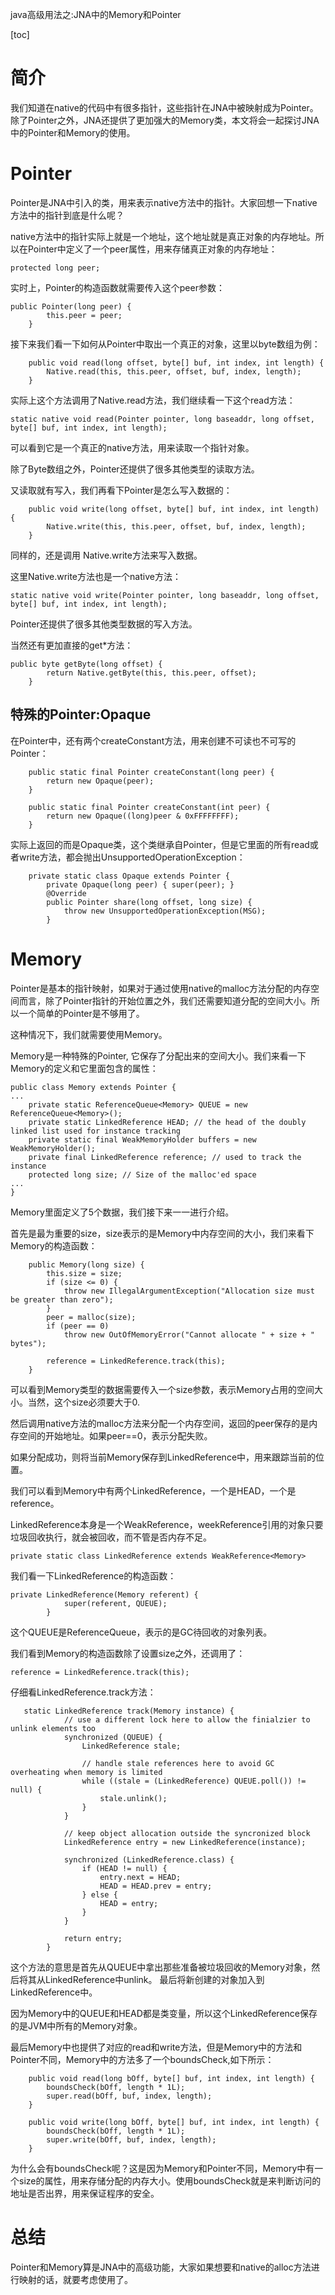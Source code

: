 java高级用法之:JNA中的Memory和Pointer

[toc]

# 简介

我们知道在native的代码中有很多指针，这些指针在JNA中被映射成为Pointer。除了Pointer之外，JNA还提供了更加强大的Memory类，本文将会一起探讨JNA中的Pointer和Memory的使用。

# Pointer

Pointer是JNA中引入的类，用来表示native方法中的指针。大家回想一下native方法中的指针到底是什么呢？

native方法中的指针实际上就是一个地址，这个地址就是真正对象的内存地址。所以在Pointer中定义了一个peer属性，用来存储真正对象的内存地址：

```
protected long peer;
```

实时上，Pointer的构造函数就需要传入这个peer参数：

```
public Pointer(long peer) {
        this.peer = peer;
    }
```

接下来我们看一下如何从Pointer中取出一个真正的对象，这里以byte数组为例：

```
    public void read(long offset, byte[] buf, int index, int length) {
        Native.read(this, this.peer, offset, buf, index, length);
    }
```

实际上这个方法调用了Native.read方法，我们继续看一下这个read方法：

```
static native void read(Pointer pointer, long baseaddr, long offset, byte[] buf, int index, int length);
```

可以看到它是一个真正的native方法，用来读取一个指针对象。

除了Byte数组之外，Pointer还提供了很多其他类型的读取方法。

又读取就有写入，我们再看下Pointer是怎么写入数据的：

```
    public void write(long offset, byte[] buf, int index, int length) {
        Native.write(this, this.peer, offset, buf, index, length);
    }
```

同样的，还是调用 Native.write方法来写入数据。

这里Native.write方法也是一个native方法：

```
static native void write(Pointer pointer, long baseaddr, long offset, byte[] buf, int index, int length);
```

Pointer还提供了很多其他类型数据的写入方法。

当然还有更加直接的get*方法：

```
public byte getByte(long offset) {
        return Native.getByte(this, this.peer, offset);
    }
```

## 特殊的Pointer:Opaque

在Pointer中，还有两个createConstant方法，用来创建不可读也不可写的Pointer：

```
    public static final Pointer createConstant(long peer) {
        return new Opaque(peer);
    }

    public static final Pointer createConstant(int peer) {
        return new Opaque((long)peer & 0xFFFFFFFF);
    }
```

实际上返回的而是Opaque类，这个类继承自Pointer，但是它里面的所有read或者write方法，都会抛出UnsupportedOperationException：

```
    private static class Opaque extends Pointer {
        private Opaque(long peer) { super(peer); }
        @Override
        public Pointer share(long offset, long size) {
            throw new UnsupportedOperationException(MSG);
        }
```

# Memory

Pointer是基本的指针映射，如果对于通过使用native的malloc方法分配的内存空间而言，除了Pointer指针的开始位置之外，我们还需要知道分配的空间大小。所以一个简单的Pointer是不够用了。

这种情况下，我们就需要使用Memory。

Memory是一种特殊的Pointer, 它保存了分配出来的空间大小。我们来看一下Memory的定义和它里面包含的属性：

```
public class Memory extends Pointer {
...
    private static ReferenceQueue<Memory> QUEUE = new ReferenceQueue<Memory>();
    private static LinkedReference HEAD; // the head of the doubly linked list used for instance tracking
    private static final WeakMemoryHolder buffers = new WeakMemoryHolder();
    private final LinkedReference reference; // used to track the instance
    protected long size; // Size of the malloc'ed space
...
}
```

Memory里面定义了5个数据，我们接下来一一进行介绍。

首先是最为重要的size，size表示的是Memory中内存空间的大小，我们来看下Memory的构造函数：

```
    public Memory(long size) {
        this.size = size;
        if (size <= 0) {
            throw new IllegalArgumentException("Allocation size must be greater than zero");
        }
        peer = malloc(size);
        if (peer == 0)
            throw new OutOfMemoryError("Cannot allocate " + size + " bytes");

        reference = LinkedReference.track(this);
    }
```

可以看到Memory类型的数据需要传入一个size参数，表示Memory占用的空间大小。当然，这个size必须要大于0.

然后调用native方法的malloc方法来分配一个内存空间，返回的peer保存的是内存空间的开始地址。如果peer==0，表示分配失败。

如果分配成功，则将当前Memory保存到LinkedReference中，用来跟踪当前的位置。

我们可以看到Memory中有两个LinkedReference，一个是HEAD，一个是reference。

LinkedReference本身是一个WeakReference，weekReference引用的对象只要垃圾回收执行，就会被回收，而不管是否内存不足。

```
private static class LinkedReference extends WeakReference<Memory>
```

我们看一下LinkedReference的构造函数：

```
private LinkedReference(Memory referent) {
            super(referent, QUEUE);
        }
```

这个QUEUE是ReferenceQueue，表示的是GC待回收的对象列表。

我们看到Memory的构造函数除了设置size之外，还调用了：

```
reference = LinkedReference.track(this);
```

仔细看LinkedReference.track方法：

```
   static LinkedReference track(Memory instance) {
            // use a different lock here to allow the finialzier to unlink elements too
            synchronized (QUEUE) {
                LinkedReference stale;

                // handle stale references here to avoid GC overheating when memory is limited
                while ((stale = (LinkedReference) QUEUE.poll()) != null) {
                    stale.unlink();
                }
            }

            // keep object allocation outside the syncronized block
            LinkedReference entry = new LinkedReference(instance);

            synchronized (LinkedReference.class) {
                if (HEAD != null) {
                    entry.next = HEAD;
                    HEAD = HEAD.prev = entry;
                } else {
                    HEAD = entry;
                }
            }

            return entry;
        }
```

这个方法的意思是首先从QUEUE中拿出那些准备被垃圾回收的Memory对象，然后将其从LinkedReference中unlink。 最后将新创建的对象加入到LinkedReference中。

因为Memory中的QUEUE和HEAD都是类变量，所以这个LinkedReference保存的是JVM中所有的Memory对象。

最后Memory中也提供了对应的read和write方法，但是Memory中的方法和Pointer不同，Memory中的方法多了一个boundsCheck,如下所示：

```
    public void read(long bOff, byte[] buf, int index, int length) {
        boundsCheck(bOff, length * 1L);
        super.read(bOff, buf, index, length);
    }

    public void write(long bOff, byte[] buf, int index, int length) {
        boundsCheck(bOff, length * 1L);
        super.write(bOff, buf, index, length);
    }
```

为什么会有boundsCheck呢？这是因为Memory和Pointer不同，Memory中有一个size的属性，用来存储分配的内存大小。使用boundsCheck就是来判断访问的地址是否出界，用来保证程序的安全。

# 总结

Pointer和Memory算是JNA中的高级功能，大家如果想要和native的alloc方法进行映射的话，就要考虑使用了。












